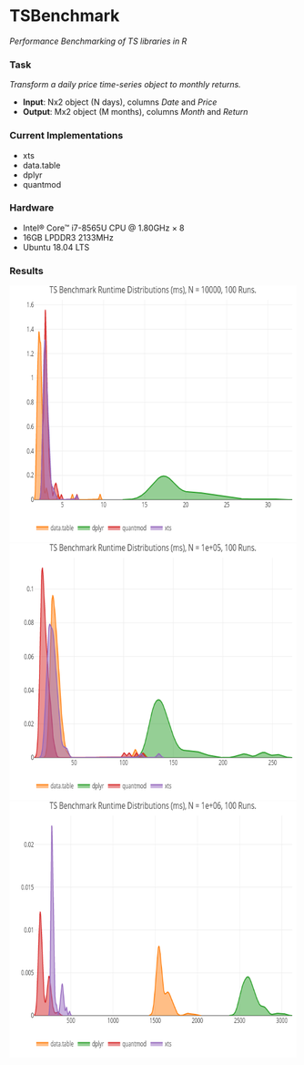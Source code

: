 # TSBenchmark
*Performance Benchmarking of TS libraries in R*

### Task
*Transform a daily price time-series object to monthly returns.*

- **Input**: Nx2 object (N days), columns *Date* and *Price*
- **Output**: Mx2 object (M months), columns *Month* and *Return*

### Current Implementations

- xts
- data.table
- dplyr
- quantmod

### Hardware
- Intel® Core™ i7-8565U CPU @ 1.80GHz × 8
- 16GB LPDDR3 2133MHz
- Ubuntu 18.04 LTS

### Results
<img src="./1e4.png" height="450" width="700">

<img src="./1e5.png" height="450" width="700">

<img src="./1e6.png" height="450" width="700">


